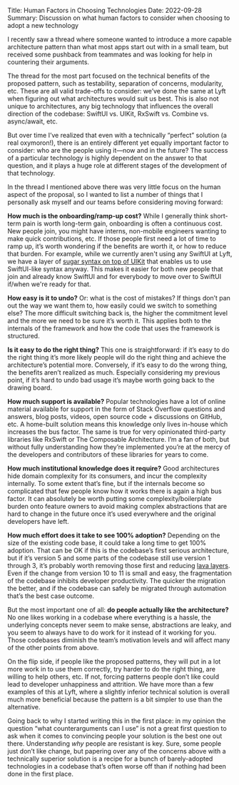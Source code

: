 Title: Human Factors in Choosing Technologies
Date: 2022-09-28
Summary: Discussion on what human factors to consider when choosing to adopt a new technology

I recently saw a thread where someone wanted to introduce a more capable
architecture pattern than what most apps start out with in a small team, but
received some pushback from teammates and was looking for help in countering
their arguments.

The thread for the most part focused on the technical benefits of the proposed
pattern, such as testability, separation of concerns, modularity, etc. These are
all valid trade-offs to consider: we’ve done the same at Lyft when figuring out
what architectures would suit us best. This is also not unique to architectures,
any big technology that influences the overall direction of the codebase:
SwiftUI vs. UIKit, RxSwift vs. Combine vs. async/await, etc.

But over time I’ve realized that even with a technically “perfect” solution (a
real oxymoron!), there is an entirely different yet equally important factor to
consider: who are the people using it—now and in the future? The success of a
particular technology is highly dependent on the answer to that question, and it
plays a huge role at different stages of the development of that technology.

In the thread I mentioned above there was very little focus on the human aspect
of the proposal, so I wanted to list a number of things that I personally ask
myself and our teams before considering moving forward:

**How much is the onboarding/ramp-up cost?** While I generally think short-term
pain is worth long-term gain, onboarding is often a continuous cost. New people
join, you might have interns, non-mobile engineers wanting to make quick
contributions, etc. If those people first need a lot of time to ramp up, it’s
worth wondering if the benefits are worth it, or how to reduce that burden. For
example, while we currently aren't using any SwiftUI at Lyft, we have a layer of
[sugar syntax on top of UIKit][2] that enables us to use SwiftUI-like syntax anyway.
This makes it easier for both new people that join and already know SwiftUI and
for everybody to move over to SwiftUI if/when we're ready for that.

**How easy is it to undo?** Or: what is the cost of mistakes? If things don’t
pan out the way we want them to, how easily could we switch to something else?
The more difficult switching back is, the higher the commitment level and the
more we need to be sure it’s worth it. This applies both to the internals of the
framework and how the code that uses the framework is structured.

**Is it easy to do the right thing?** This one is straightforward: if it’s easy
to do the right thing it’s more likely people will do the right thing and
achieve the architecture’s potential more. Conversely, if it’s easy to do the
wrong thing, the benefits aren’t realized as much. Especially considering my
previous point, if it’s hard to undo bad usage it’s maybe worth going back to
the drawing board.

**How much support is available?** Popular technologies have a lot of online
material available for support in the form of Stack Overflow questions and
answers, blog posts, videos, open source code + discussions on GitHub, etc. A
home-built solution means this knowledge only lives in-house which increases the
bus factor. The same is true for very opinionated third-party libraries like
RxSwift or The Composable Architecture. I’m a fan of both, but without fully
understanding how they’re implemented you’re at the mercy of the developers and
contributors of these libraries for years to come.

**How much institutional knowledge does it require?** Good architectures hide
domain complexity for its consumers, and incur the complexity internally. To
some extent that’s fine, but if the internals become so complicated that few
people know how it works there is again a high bus factor. It can absolutely be
worth putting some complexity/boilerplate burden onto feature owners to avoid
making complex abstractions that are hard to change in the future once it’s used
everywhere and the original developers have left.

**How much effort does it take to see 100% adoption?** Depending on the size of
the existing code base, it could take a long time to get 100% adoption. That can
be OK if this is the codebase’s first serious architecture, but if it’s version
5 and some parts of the codebase still use version 1 through 3, it’s probably
worth removing those first and reducing [lava layers][1]. Even if the change
from version 10 to 11 is small and easy, the fragmentation of the codebase
inhibits developer productivity. The quicker the migration the better, and if
the codebase can safely be migrated through automation that’s the best case
outcome.

But the most important one of all: **do people actually like the architecture?**
No one likes working in a codebase where everything is a hassle, the underlying
concepts never seem to make sense, abstractions are leaky, and you seem to
always have to do work for it instead of it working for you. Those codebases
diminish the team’s motivation levels and will affect many of the other points
from above.

On the flip side, if people like the proposed patterns, they will put in a lot
more work in to use them correctly, try harder to do the right thing, are
willing to help others, etc. If not, forcing patterns people don’t like could
lead to developer unhappiness and attrition. We have more than a few examples of
this at Lyft, where a slightly inferior technical solution is overall much more
beneficial because the pattern is a bit simpler to use than the alternative.

Going back to why I started writing this in the first place: in my opinion the
question “what counterarguments can I use” is not a great first question to ask
when it comes to convincing people your solution is the best one out there.
Understanding _why_ people are resistant is key. Sure, some people just don’t
like change, but papering over any of the concerns above with a technically
superior solution is a recipe for a bunch of barely-adopted technologies in a
codebase that’s often worse off than if nothing had been done in the first
place.

[1]: http://mikehadlow.blogspot.com/2014/12/the-lava-layer-anti-pattern.html
[2]: http://www.scottberrevoets.com/2021/10/14/ios-architecture-at-lyft/#declarative-ui
